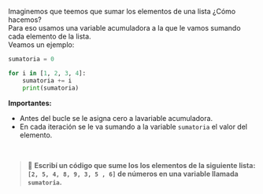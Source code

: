 Imaginemos que teemos que sumar los elementos de una lista ¿Cómo hacemos?<br>
Para eso usamos una variable acumuladora a la que le vamos sumando cada elemento de la lista.<br>
Veamos un ejemplo:

``` python
sumatoria = 0

for i in [1, 2, 3, 4]:
    sumatoria += i
    print(sumatoria)
```

**Importantes:**

* Antes del bucle se le asigna cero a lavariable acumuladora.
* En cada iteración se le va sumando a la variable `sumatoria` el valor del elemento.

<br>

> :memo: **Escribí un código que sume los los elementos de la siguiente lista: `[2, 5, 4, 8, 9, 3, 5 , 6]` de números en una variable llamada `sumatoria`.**
